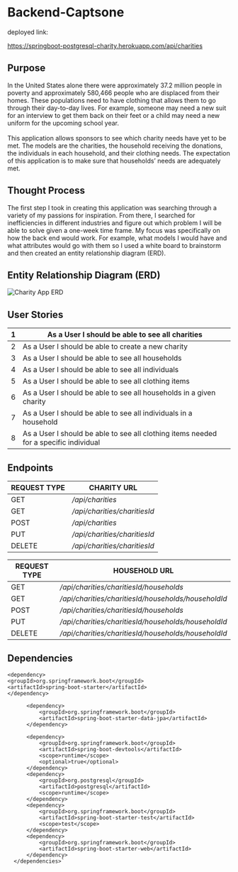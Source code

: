 # Backend-Captsone

deployed link: 

[//]: # (https://springboot-postgresql-charity.herokuapp.com/)
https://springboot-postgresql-charity.herokuapp.com/api/charities

## Purpose
In the United States alone there were approximately 37.2 million people in poverty and approximately 580,466 people who are displaced from their homes. These populations need to have clothing that allows them to go through their day-to-day lives. For example, someone may need a new suit for an interview to get them back on their feet or a child may need a new uniform for the upcoming school year.
<br> 
<br>This application allows sponsors to see which charity needs have yet to be met. The models are the charities, the household receiving the donations, the individuals in each household, and their clothing needs. The expectation of this application is to make sure that households’ needs are adequately met.

## Thought Process

The first step I took in creating this application was searching through a variety of my passions for inspiration. From there, I searched for inefficiencies in different industries and figure out which problem I will be able to solve given a one-week time frame. My focus was specifically on how the back end would work. For example, what models I would have and what attributes would go with them so I used a white board to brainstorm and then created an entity relationship diagram (ERD). 

## Entity Relationship Diagram (ERD)
![Charity App ERD](https://user-images.githubusercontent.com/77082461/156379757-a46abc53-e461-4e4e-99e0-45e36da0e480.png)

## User Stories 

| 1   | As a User I should be able to see all charities                                       |
|-----|---------------------------------------------------------------------------------------|
| 2   | As a User I should be able to create a new charity                                    |
| 3   | As a User I should be able to see all households                                      |
| 4   | As a User I should be able to see all individuals                                     |
| 5   | As a User I should be able to see all clothing items                                  |
| 6   | As a User I should be able to see all households in a given charity                   |
| 7   | As a User I should be able to see all individuals in a household                      |
| 8   | As a User I should be able to see all clothing items needed for a specific individual |

## Endpoints
| REQUEST TYPE | CHARITY URL                  |
|--------------|------------------------------|
| GET          | _/api/charities_             |
| GET          | _/api/charities/charitiesId_ |
| POST         | _/api/charities_             |
| PUT          | _/api/charities/charitiesId_ |
| DELETE       | _/api/charities/charitiesId_ |

| REQUEST TYPE | HOUSEHOLD URL                                       |
|--------------|-----------------------------------------------------|
| GET          | _/api/charities/charitiesId/households_             |
| GET          | _/api/charities/charitiesId/households/householdId_ |
| POST         | _/api/charities/charitiesId/households_             |
| PUT          | _/api/charities/charitiesId/households/householdId_ |
| DELETE       | _/api/charities/charitiesId/households/householdId_ |


## Dependencies 

  ```  <dependencies>
  <dependency>
  <groupId>org.springframework.boot</groupId>
  <artifactId>spring-boot-starter</artifactId>
  </dependency>

        <dependency>
            <groupId>org.springframework.boot</groupId>
            <artifactId>spring-boot-starter-data-jpa</artifactId>
        </dependency>

        <dependency>
            <groupId>org.springframework.boot</groupId>
            <artifactId>spring-boot-devtools</artifactId>
            <scope>runtime</scope>
            <optional>true</optional>
        </dependency>
        <dependency>
            <groupId>org.postgresql</groupId>
            <artifactId>postgresql</artifactId>
            <scope>runtime</scope>
        </dependency>
        <dependency>
            <groupId>org.springframework.boot</groupId>
            <artifactId>spring-boot-starter-test</artifactId>
            <scope>test</scope>
        </dependency>
        <dependency>
            <groupId>org.springframework.boot</groupId>
            <artifactId>spring-boot-starter-web</artifactId>
        </dependency>
    </dependencies>`